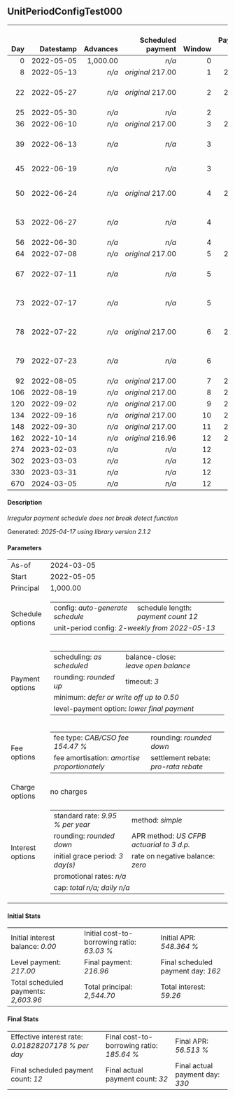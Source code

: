 <h2>UnitPeriodConfigTest000</h2>
<table>
    <thead style="vertical-align: bottom;">
        <th style="text-align: right;">Day</th>
        <th style="text-align: right;">Datestamp</th>
        <th style="text-align: right;">Advances</th>
        <th style="text-align: right;">Scheduled payment</th>
        <th style="text-align: right;">Window</th>
        <th style="text-align: right;">Payment due</th>
        <th style="text-align: right;">Actual payments</th>
        <th style="text-align: right;">Generated payment</th>
        <th style="text-align: right;">Net effect</th>
        <th style="text-align: right;">Payment status</th>
        <th style="text-align: right;">Balance status</th>
        <th style="text-align: right;">Simple interest</th>
        <th style="text-align: right;">New interest</th>
        <th style="text-align: right;">New charges</th>
        <th style="text-align: right;">Principal portion</th>
        <th style="text-align: right;">Fee portion</th>
        <th style="text-align: right;">Interest portion</th>
        <th style="text-align: right;">Charges portion</th>
        <th style="text-align: right;">Fee rebate</th>
        <th style="text-align: right;">Principal balance</th>
        <th style="text-align: right;">Fee balance</th>
        <th style="text-align: right;">Interest balance</th>
        <th style="text-align: right;">Charges balance</th>
        <th style="text-align: right;">Settlement figure</th>
        <th style="text-align: right;">Fee rebate if&nbsp;settled</th>
    </thead>
    <tr style="text-align: right;">
        <td class="ci00">0</td>
        <td class="ci01" style="white-space: nowrap;">2022-05-05</td>
        <td class="ci02">1,000.00</td>
        <td class="ci03" style="white-space: nowrap;"><i>n/a<i></td>
        <td class="ci04">0</td>
        <td class="ci05">0.00</td>
        <td class="ci06"><i>n/a</i></td>
        <td class="ci07"><i>n/a</i></td>
        <td class="ci08">0.00</td>
        <td class="ci09"><i>none&nbsp;scheduled</i></td>
        <td class="ci10">open</td>
        <td class="ci11">0.0000</td>
        <td class="ci12">0.0000</td>
        <td class="ci13"><i>n/a</i></td>
        <td class="ci14">0.00</td>
        <td class="ci15">0.00</td>
        <td class="ci16">0.00</td>
        <td class="ci17">0.00</td>
        <td class="ci18">0.00</td>
        <td class="ci19">1,000.00</td>
        <td class="ci20">1,544.70</td>
        <td class="ci21">0.0000</td>
        <td class="ci22">0.00</td>
        <td class="ci23">2,544.70</td>
        <td class="ci24">1,544.70</td>
    </tr>
    <tr style="text-align: right;">
        <td class="ci00">8</td>
        <td class="ci01" style="white-space: nowrap;">2022-05-13</td>
        <td class="ci02"><i>n/a</i></td>
        <td class="ci03" style="white-space: nowrap;"><i>original</i> 217.00</td>
        <td class="ci04">1</td>
        <td class="ci05">217.00</td>
        <td class="ci06"><i>confirmed</i>&nbsp;217.00</td>
        <td class="ci07"><i>n/a</i></td>
        <td class="ci08">217.00</td>
        <td class="ci09"><i>payment&nbsp;made</i></td>
        <td class="ci10">open</td>
        <td class="ci11">5.5495</td>
        <td class="ci12">5.5495</td>
        <td class="ci13"><i>n/a</i></td>
        <td class="ci14">83.09</td>
        <td class="ci15">128.37</td>
        <td class="ci16">5.54</td>
        <td class="ci17">0.00</td>
        <td class="ci18">0.00</td>
        <td class="ci19">916.91</td>
        <td class="ci20">1,416.33</td>
        <td class="ci21">0.0000</td>
        <td class="ci22">0.00</td>
        <td class="ci23">864.82</td>
        <td class="ci24">1,468.42</td>
    </tr>
    <tr style="text-align: right;">
        <td class="ci00">22</td>
        <td class="ci01" style="white-space: nowrap;">2022-05-27</td>
        <td class="ci02"><i>n/a</i></td>
        <td class="ci03" style="white-space: nowrap;"><i>original</i> 217.00</td>
        <td class="ci04">2</td>
        <td class="ci05">217.00</td>
        <td class="ci06">217.00&nbsp;<i>failed</i><br/>217.00&nbsp;<i>failed</i><br/>217.00&nbsp;<i>failed</i></td>
        <td class="ci07"><i>n/a</i></td>
        <td class="ci08">0.00</td>
        <td class="ci09"><i>paid&nbsp;later&nbsp;in&nbsp;full</i></td>
        <td class="ci10">open</td>
        <td class="ci11">8.9047</td>
        <td class="ci12">8.9047</td>
        <td class="ci13"><i>n/a</i></td>
        <td class="ci14">0.00</td>
        <td class="ci15">0.00</td>
        <td class="ci16">0.00</td>
        <td class="ci17">0.00</td>
        <td class="ci18">0.00</td>
        <td class="ci19">916.91</td>
        <td class="ci20">1,416.33</td>
        <td class="ci21">8.9047</td>
        <td class="ci22">0.00</td>
        <td class="ci23">1,007.21</td>
        <td class="ci24">1,334.93</td>
    </tr>
    <tr style="text-align: right;">
        <td class="ci00">25</td>
        <td class="ci01" style="white-space: nowrap;">2022-05-30</td>
        <td class="ci02"><i>n/a</i></td>
        <td class="ci03" style="white-space: nowrap;"><i>n/a<i></td>
        <td class="ci04">2</td>
        <td class="ci05">0.00</td>
        <td class="ci06"><i>confirmed</i>&nbsp;217.00</td>
        <td class="ci07"><i>n/a</i></td>
        <td class="ci08">217.00</td>
        <td class="ci09"><i>extra&nbsp;payment</i></td>
        <td class="ci10">open</td>
        <td class="ci11">1.9081</td>
        <td class="ci12">1.9081</td>
        <td class="ci13"><i>n/a</i></td>
        <td class="ci14">81.02</td>
        <td class="ci15">125.17</td>
        <td class="ci16">10.81</td>
        <td class="ci17">0.00</td>
        <td class="ci18">0.00</td>
        <td class="ci19">835.89</td>
        <td class="ci20">1,291.16</td>
        <td class="ci21">0.0000</td>
        <td class="ci22">0.00</td>
        <td class="ci23">820.72</td>
        <td class="ci24">1,306.33</td>
    </tr>
    <tr style="text-align: right;">
        <td class="ci00">36</td>
        <td class="ci01" style="white-space: nowrap;">2022-06-10</td>
        <td class="ci02"><i>n/a</i></td>
        <td class="ci03" style="white-space: nowrap;"><i>original</i> 217.00</td>
        <td class="ci04">3</td>
        <td class="ci05">217.00</td>
        <td class="ci06"><i>n/a</i></td>
        <td class="ci07"><i>n/a</i></td>
        <td class="ci08">0.00</td>
        <td class="ci09"><i>paid&nbsp;later&nbsp;in&nbsp;full</i></td>
        <td class="ci10">open</td>
        <td class="ci11">6.3782</td>
        <td class="ci12">6.3782</td>
        <td class="ci13"><i>n/a</i></td>
        <td class="ci14">0.00</td>
        <td class="ci15">0.00</td>
        <td class="ci16">0.00</td>
        <td class="ci17">0.00</td>
        <td class="ci18">0.00</td>
        <td class="ci19">835.89</td>
        <td class="ci20">1,291.16</td>
        <td class="ci21">6.3782</td>
        <td class="ci22">0.00</td>
        <td class="ci23">931.98</td>
        <td class="ci24">1,201.44</td>
    </tr>
    <tr style="text-align: right;">
        <td class="ci00">39</td>
        <td class="ci01" style="white-space: nowrap;">2022-06-13</td>
        <td class="ci02"><i>n/a</i></td>
        <td class="ci03" style="white-space: nowrap;"><i>n/a<i></td>
        <td class="ci04">3</td>
        <td class="ci05">0.00</td>
        <td class="ci06">217.00&nbsp;<i>failed</i><br/>217.00&nbsp;<i>failed</i><br/>217.00&nbsp;<i>failed</i></td>
        <td class="ci07"><i>n/a</i></td>
        <td class="ci08">0.00</td>
        <td class="ci09"><i>nothing&nbsp;due</i></td>
        <td class="ci10">open</td>
        <td class="ci11">1.7395</td>
        <td class="ci12">1.7395</td>
        <td class="ci13"><i>n/a</i></td>
        <td class="ci14">0.00</td>
        <td class="ci15">0.00</td>
        <td class="ci16">0.00</td>
        <td class="ci17">0.00</td>
        <td class="ci18">0.00</td>
        <td class="ci19">835.89</td>
        <td class="ci20">1,291.16</td>
        <td class="ci21">8.1178</td>
        <td class="ci22">0.00</td>
        <td class="ci23">962.33</td>
        <td class="ci24">1,172.83</td>
    </tr>
    <tr style="text-align: right;">
        <td class="ci00">45</td>
        <td class="ci01" style="white-space: nowrap;">2022-06-19</td>
        <td class="ci02"><i>n/a</i></td>
        <td class="ci03" style="white-space: nowrap;"><i>n/a<i></td>
        <td class="ci04">3</td>
        <td class="ci05">0.00</td>
        <td class="ci06">217.00&nbsp;<i>failed</i><br/><i>confirmed</i>&nbsp;217.00</td>
        <td class="ci07"><i>n/a</i></td>
        <td class="ci08">217.00</td>
        <td class="ci09"><i>extra&nbsp;payment</i></td>
        <td class="ci10">open</td>
        <td class="ci11">3.4790</td>
        <td class="ci12">3.4790</td>
        <td class="ci13"><i>n/a</i></td>
        <td class="ci14">80.72</td>
        <td class="ci15">124.69</td>
        <td class="ci16">11.59</td>
        <td class="ci17">0.00</td>
        <td class="ci18">0.00</td>
        <td class="ci19">755.17</td>
        <td class="ci20">1,166.47</td>
        <td class="ci21">0.0000</td>
        <td class="ci22">0.00</td>
        <td class="ci23">806.02</td>
        <td class="ci24">1,115.62</td>
    </tr>
    <tr style="text-align: right;">
        <td class="ci00">50</td>
        <td class="ci01" style="white-space: nowrap;">2022-06-24</td>
        <td class="ci02"><i>n/a</i></td>
        <td class="ci03" style="white-space: nowrap;"><i>original</i> 217.00</td>
        <td class="ci04">4</td>
        <td class="ci05">217.00</td>
        <td class="ci06">217.00&nbsp;<i>failed</i><br/>217.00&nbsp;<i>failed</i><br/>217.00&nbsp;<i>failed</i></td>
        <td class="ci07"><i>n/a</i></td>
        <td class="ci08">0.00</td>
        <td class="ci09"><i>paid&nbsp;later&nbsp;in&nbsp;full</i></td>
        <td class="ci10">open</td>
        <td class="ci11">2.6192</td>
        <td class="ci12">2.6192</td>
        <td class="ci13"><i>n/a</i></td>
        <td class="ci14">0.00</td>
        <td class="ci15">0.00</td>
        <td class="ci16">0.00</td>
        <td class="ci17">0.00</td>
        <td class="ci18">0.00</td>
        <td class="ci19">755.17</td>
        <td class="ci20">1,166.47</td>
        <td class="ci21">2.6192</td>
        <td class="ci22">0.00</td>
        <td class="ci23">856.30</td>
        <td class="ci24">1,067.95</td>
    </tr>
    <tr style="text-align: right;">
        <td class="ci00">53</td>
        <td class="ci01" style="white-space: nowrap;">2022-06-27</td>
        <td class="ci02"><i>n/a</i></td>
        <td class="ci03" style="white-space: nowrap;"><i>n/a<i></td>
        <td class="ci04">4</td>
        <td class="ci05">0.00</td>
        <td class="ci06">217.00&nbsp;<i>failed</i><br/>217.00&nbsp;<i>failed</i><br/>217.00&nbsp;<i>failed</i></td>
        <td class="ci07"><i>n/a</i></td>
        <td class="ci08">0.00</td>
        <td class="ci09"><i>nothing&nbsp;due</i></td>
        <td class="ci10">open</td>
        <td class="ci11">1.5715</td>
        <td class="ci12">1.5715</td>
        <td class="ci13"><i>n/a</i></td>
        <td class="ci14">0.00</td>
        <td class="ci15">0.00</td>
        <td class="ci16">0.00</td>
        <td class="ci17">0.00</td>
        <td class="ci18">0.00</td>
        <td class="ci19">755.17</td>
        <td class="ci20">1,166.47</td>
        <td class="ci21">4.1908</td>
        <td class="ci22">0.00</td>
        <td class="ci23">886.49</td>
        <td class="ci24">1,039.34</td>
    </tr>
    <tr style="text-align: right;">
        <td class="ci00">56</td>
        <td class="ci01" style="white-space: nowrap;">2022-06-30</td>
        <td class="ci02"><i>n/a</i></td>
        <td class="ci03" style="white-space: nowrap;"><i>n/a<i></td>
        <td class="ci04">4</td>
        <td class="ci05">0.00</td>
        <td class="ci06"><i>confirmed</i>&nbsp;217.00</td>
        <td class="ci07"><i>n/a</i></td>
        <td class="ci08">217.00</td>
        <td class="ci09"><i>extra&nbsp;payment</i></td>
        <td class="ci10">open</td>
        <td class="ci11">1.5715</td>
        <td class="ci12">1.5715</td>
        <td class="ci13"><i>n/a</i></td>
        <td class="ci14">83.01</td>
        <td class="ci15">128.23</td>
        <td class="ci16">5.76</td>
        <td class="ci17">0.00</td>
        <td class="ci18">0.00</td>
        <td class="ci19">672.16</td>
        <td class="ci20">1,038.24</td>
        <td class="ci21">0.0000</td>
        <td class="ci22">0.00</td>
        <td class="ci23">699.67</td>
        <td class="ci24">1,010.73</td>
    </tr>
    <tr style="text-align: right;">
        <td class="ci00">64</td>
        <td class="ci01" style="white-space: nowrap;">2022-07-08</td>
        <td class="ci02"><i>n/a</i></td>
        <td class="ci03" style="white-space: nowrap;"><i>original</i> 217.00</td>
        <td class="ci04">5</td>
        <td class="ci05">217.00</td>
        <td class="ci06"><i>n/a</i></td>
        <td class="ci07"><i>n/a</i></td>
        <td class="ci08">0.00</td>
        <td class="ci09"><i>missed&nbsp;payment</i></td>
        <td class="ci10">open</td>
        <td class="ci11">3.7301</td>
        <td class="ci12">3.7301</td>
        <td class="ci13"><i>n/a</i></td>
        <td class="ci14">0.00</td>
        <td class="ci15">0.00</td>
        <td class="ci16">0.00</td>
        <td class="ci17">0.00</td>
        <td class="ci18">0.00</td>
        <td class="ci19">672.16</td>
        <td class="ci20">1,038.24</td>
        <td class="ci21">3.7301</td>
        <td class="ci22">0.00</td>
        <td class="ci23">779.68</td>
        <td class="ci24">934.45</td>
    </tr>
    <tr style="text-align: right;">
        <td class="ci00">67</td>
        <td class="ci01" style="white-space: nowrap;">2022-07-11</td>
        <td class="ci02"><i>n/a</i></td>
        <td class="ci03" style="white-space: nowrap;"><i>n/a<i></td>
        <td class="ci04">5</td>
        <td class="ci05">0.00</td>
        <td class="ci06">217.00&nbsp;<i>failed</i><br/>217.00&nbsp;<i>failed</i><br/>217.00&nbsp;<i>failed</i></td>
        <td class="ci07"><i>n/a</i></td>
        <td class="ci08">0.00</td>
        <td class="ci09"><i>nothing&nbsp;due</i></td>
        <td class="ci10">open</td>
        <td class="ci11">1.3988</td>
        <td class="ci12">1.3988</td>
        <td class="ci13"><i>n/a</i></td>
        <td class="ci14">0.00</td>
        <td class="ci15">0.00</td>
        <td class="ci16">0.00</td>
        <td class="ci17">0.00</td>
        <td class="ci18">0.00</td>
        <td class="ci19">672.16</td>
        <td class="ci20">1,038.24</td>
        <td class="ci21">5.1289</td>
        <td class="ci22">0.00</td>
        <td class="ci23">809.67</td>
        <td class="ci24">905.85</td>
    </tr>
    <tr style="text-align: right;">
        <td class="ci00">73</td>
        <td class="ci01" style="white-space: nowrap;">2022-07-17</td>
        <td class="ci02"><i>n/a</i></td>
        <td class="ci03" style="white-space: nowrap;"><i>n/a<i></td>
        <td class="ci04">5</td>
        <td class="ci05">0.00</td>
        <td class="ci06">217.00&nbsp;<i>failed</i><br/>217.00&nbsp;<i>failed</i><br/>217.00&nbsp;<i>failed</i></td>
        <td class="ci07"><i>n/a</i></td>
        <td class="ci08">0.00</td>
        <td class="ci09"><i>nothing&nbsp;due</i></td>
        <td class="ci10">open</td>
        <td class="ci11">2.7976</td>
        <td class="ci12">2.7976</td>
        <td class="ci13"><i>n/a</i></td>
        <td class="ci14">0.00</td>
        <td class="ci15">0.00</td>
        <td class="ci16">0.00</td>
        <td class="ci17">0.00</td>
        <td class="ci18">0.00</td>
        <td class="ci19">672.16</td>
        <td class="ci20">1,038.24</td>
        <td class="ci21">7.9264</td>
        <td class="ci22">0.00</td>
        <td class="ci23">869.68</td>
        <td class="ci24">848.64</td>
    </tr>
    <tr style="text-align: right;">
        <td class="ci00">78</td>
        <td class="ci01" style="white-space: nowrap;">2022-07-22</td>
        <td class="ci02"><i>n/a</i></td>
        <td class="ci03" style="white-space: nowrap;"><i>original</i> 217.00</td>
        <td class="ci04">6</td>
        <td class="ci05">217.00</td>
        <td class="ci06">217.00&nbsp;<i>failed</i><br/>217.00&nbsp;<i>failed</i><br/>217.00&nbsp;<i>failed</i></td>
        <td class="ci07"><i>n/a</i></td>
        <td class="ci08">0.00</td>
        <td class="ci09"><i>missed&nbsp;payment</i></td>
        <td class="ci10">open</td>
        <td class="ci11">2.3313</td>
        <td class="ci12">2.3313</td>
        <td class="ci13"><i>n/a</i></td>
        <td class="ci14">0.00</td>
        <td class="ci15">0.00</td>
        <td class="ci16">0.00</td>
        <td class="ci17">0.00</td>
        <td class="ci18">0.00</td>
        <td class="ci19">672.16</td>
        <td class="ci20">1,038.24</td>
        <td class="ci21">10.2577</td>
        <td class="ci22">0.00</td>
        <td class="ci23">919.69</td>
        <td class="ci24">800.96</td>
    </tr>
    <tr style="text-align: right;">
        <td class="ci00">79</td>
        <td class="ci01" style="white-space: nowrap;">2022-07-23</td>
        <td class="ci02"><i>n/a</i></td>
        <td class="ci03" style="white-space: nowrap;"><i>n/a<i></td>
        <td class="ci04">6</td>
        <td class="ci05">0.00</td>
        <td class="ci06">217.00&nbsp;<i>failed</i><br/>217.00&nbsp;<i>failed</i><br/>217.00&nbsp;<i>failed</i></td>
        <td class="ci07"><i>n/a</i></td>
        <td class="ci08">0.00</td>
        <td class="ci09"><i>nothing&nbsp;due</i></td>
        <td class="ci10">open</td>
        <td class="ci11">0.4663</td>
        <td class="ci12">0.4663</td>
        <td class="ci13"><i>n/a</i></td>
        <td class="ci14">0.00</td>
        <td class="ci15">0.00</td>
        <td class="ci16">0.00</td>
        <td class="ci17">0.00</td>
        <td class="ci18">0.00</td>
        <td class="ci19">672.16</td>
        <td class="ci20">1,038.24</td>
        <td class="ci21">10.7240</td>
        <td class="ci22">0.00</td>
        <td class="ci23">929.69</td>
        <td class="ci24">791.43</td>
    </tr>
    <tr style="text-align: right;">
        <td class="ci00">92</td>
        <td class="ci01" style="white-space: nowrap;">2022-08-05</td>
        <td class="ci02"><i>n/a</i></td>
        <td class="ci03" style="white-space: nowrap;"><i>original</i> 217.00</td>
        <td class="ci04">7</td>
        <td class="ci05">217.00</td>
        <td class="ci06"><i>n/a</i></td>
        <td class="ci07"><i>n/a</i></td>
        <td class="ci08">0.00</td>
        <td class="ci09"><i>missed&nbsp;payment</i></td>
        <td class="ci10">open</td>
        <td class="ci11">6.0614</td>
        <td class="ci12">6.0614</td>
        <td class="ci13"><i>n/a</i></td>
        <td class="ci14">0.00</td>
        <td class="ci15">0.00</td>
        <td class="ci16">0.00</td>
        <td class="ci17">0.00</td>
        <td class="ci18">0.00</td>
        <td class="ci19">672.16</td>
        <td class="ci20">1,038.24</td>
        <td class="ci21">16.7854</td>
        <td class="ci22">0.00</td>
        <td class="ci23">1,059.71</td>
        <td class="ci24">667.47</td>
    </tr>
    <tr style="text-align: right;">
        <td class="ci00">106</td>
        <td class="ci01" style="white-space: nowrap;">2022-08-19</td>
        <td class="ci02"><i>n/a</i></td>
        <td class="ci03" style="white-space: nowrap;"><i>original</i> 217.00</td>
        <td class="ci04">8</td>
        <td class="ci05">217.00</td>
        <td class="ci06"><i>n/a</i></td>
        <td class="ci07"><i>n/a</i></td>
        <td class="ci08">0.00</td>
        <td class="ci09"><i>missed&nbsp;payment</i></td>
        <td class="ci10">open</td>
        <td class="ci11">6.5276</td>
        <td class="ci12">6.5276</td>
        <td class="ci13"><i>n/a</i></td>
        <td class="ci14">0.00</td>
        <td class="ci15">0.00</td>
        <td class="ci16">0.00</td>
        <td class="ci17">0.00</td>
        <td class="ci18">0.00</td>
        <td class="ci19">672.16</td>
        <td class="ci20">1,038.24</td>
        <td class="ci21">23.3130</td>
        <td class="ci22">0.00</td>
        <td class="ci23">1,199.73</td>
        <td class="ci24">533.98</td>
    </tr>
    <tr style="text-align: right;">
        <td class="ci00">120</td>
        <td class="ci01" style="white-space: nowrap;">2022-09-02</td>
        <td class="ci02"><i>n/a</i></td>
        <td class="ci03" style="white-space: nowrap;"><i>original</i> 217.00</td>
        <td class="ci04">9</td>
        <td class="ci05">217.00</td>
        <td class="ci06"><i>n/a</i></td>
        <td class="ci07"><i>n/a</i></td>
        <td class="ci08">0.00</td>
        <td class="ci09"><i>missed&nbsp;payment</i></td>
        <td class="ci10">open</td>
        <td class="ci11">6.5276</td>
        <td class="ci12">6.5276</td>
        <td class="ci13"><i>n/a</i></td>
        <td class="ci14">0.00</td>
        <td class="ci15">0.00</td>
        <td class="ci16">0.00</td>
        <td class="ci17">0.00</td>
        <td class="ci18">0.00</td>
        <td class="ci19">672.16</td>
        <td class="ci20">1,038.24</td>
        <td class="ci21">29.8406</td>
        <td class="ci22">0.00</td>
        <td class="ci23">1,339.76</td>
        <td class="ci24">400.48</td>
    </tr>
    <tr style="text-align: right;">
        <td class="ci00">134</td>
        <td class="ci01" style="white-space: nowrap;">2022-09-16</td>
        <td class="ci02"><i>n/a</i></td>
        <td class="ci03" style="white-space: nowrap;"><i>original</i> 217.00</td>
        <td class="ci04">10</td>
        <td class="ci05">217.00</td>
        <td class="ci06"><i>n/a</i></td>
        <td class="ci07"><i>n/a</i></td>
        <td class="ci08">0.00</td>
        <td class="ci09"><i>missed&nbsp;payment</i></td>
        <td class="ci10">open</td>
        <td class="ci11">6.5276</td>
        <td class="ci12">6.5276</td>
        <td class="ci13"><i>n/a</i></td>
        <td class="ci14">0.00</td>
        <td class="ci15">0.00</td>
        <td class="ci16">0.00</td>
        <td class="ci17">0.00</td>
        <td class="ci18">0.00</td>
        <td class="ci19">672.16</td>
        <td class="ci20">1,038.24</td>
        <td class="ci21">36.3683</td>
        <td class="ci22">0.00</td>
        <td class="ci23">1,479.77</td>
        <td class="ci24">266.99</td>
    </tr>
    <tr style="text-align: right;">
        <td class="ci00">148</td>
        <td class="ci01" style="white-space: nowrap;">2022-09-30</td>
        <td class="ci02"><i>n/a</i></td>
        <td class="ci03" style="white-space: nowrap;"><i>original</i> 217.00</td>
        <td class="ci04">11</td>
        <td class="ci05">217.00</td>
        <td class="ci06"><i>n/a</i></td>
        <td class="ci07"><i>n/a</i></td>
        <td class="ci08">0.00</td>
        <td class="ci09"><i>missed&nbsp;payment</i></td>
        <td class="ci10">open</td>
        <td class="ci11">6.5276</td>
        <td class="ci12">6.5276</td>
        <td class="ci13"><i>n/a</i></td>
        <td class="ci14">0.00</td>
        <td class="ci15">0.00</td>
        <td class="ci16">0.00</td>
        <td class="ci17">0.00</td>
        <td class="ci18">0.00</td>
        <td class="ci19">672.16</td>
        <td class="ci20">1,038.24</td>
        <td class="ci21">42.8959</td>
        <td class="ci22">0.00</td>
        <td class="ci23">1,619.79</td>
        <td class="ci24">133.50</td>
    </tr>
    <tr style="text-align: right;">
        <td class="ci00">162</td>
        <td class="ci01" style="white-space: nowrap;">2022-10-14</td>
        <td class="ci02"><i>n/a</i></td>
        <td class="ci03" style="white-space: nowrap;"><i>original</i> 216.96</td>
        <td class="ci04">12</td>
        <td class="ci05">216.96</td>
        <td class="ci06"><i>n/a</i></td>
        <td class="ci07"><i>n/a</i></td>
        <td class="ci08">0.00</td>
        <td class="ci09"><i>paid&nbsp;later&nbsp;in&nbsp;full</i></td>
        <td class="ci10">open</td>
        <td class="ci11">6.5276</td>
        <td class="ci12">6.5276</td>
        <td class="ci13"><i>n/a</i></td>
        <td class="ci14">0.00</td>
        <td class="ci15">0.00</td>
        <td class="ci16">0.00</td>
        <td class="ci17">0.00</td>
        <td class="ci18">0.00</td>
        <td class="ci19">672.16</td>
        <td class="ci20">1,038.24</td>
        <td class="ci21">49.4235</td>
        <td class="ci22">0.00</td>
        <td class="ci23">1,759.82</td>
        <td class="ci24">0.00</td>
    </tr>
    <tr style="text-align: right;">
        <td class="ci00">274</td>
        <td class="ci01" style="white-space: nowrap;">2023-02-03</td>
        <td class="ci02"><i>n/a</i></td>
        <td class="ci03" style="white-space: nowrap;"><i>n/a<i></td>
        <td class="ci04">12</td>
        <td class="ci05">0.00</td>
        <td class="ci06">260.36&nbsp;<i>failed</i></td>
        <td class="ci07"><i>n/a</i></td>
        <td class="ci08">0.00</td>
        <td class="ci09"><i>nothing&nbsp;due</i></td>
        <td class="ci10">open</td>
        <td class="ci11">52.2211</td>
        <td class="ci12">52.2211</td>
        <td class="ci13"><i>n/a</i></td>
        <td class="ci14">0.00</td>
        <td class="ci15">0.00</td>
        <td class="ci16">0.00</td>
        <td class="ci17">0.00</td>
        <td class="ci18">0.00</td>
        <td class="ci19">672.16</td>
        <td class="ci20">1,038.24</td>
        <td class="ci21">101.6446</td>
        <td class="ci22">0.00</td>
        <td class="ci23">1,812.04</td>
        <td class="ci24">0.00</td>
    </tr>
    <tr style="text-align: right;">
        <td class="ci00">302</td>
        <td class="ci01" style="white-space: nowrap;">2023-03-03</td>
        <td class="ci02"><i>n/a</i></td>
        <td class="ci03" style="white-space: nowrap;"><i>n/a<i></td>
        <td class="ci04">12</td>
        <td class="ci05">0.00</td>
        <td class="ci06">260.36&nbsp;<i>failed</i></td>
        <td class="ci07"><i>n/a</i></td>
        <td class="ci08">0.00</td>
        <td class="ci09"><i>nothing&nbsp;due</i></td>
        <td class="ci10">open</td>
        <td class="ci11">13.0553</td>
        <td class="ci12">13.0553</td>
        <td class="ci13"><i>n/a</i></td>
        <td class="ci14">0.00</td>
        <td class="ci15">0.00</td>
        <td class="ci16">0.00</td>
        <td class="ci17">0.00</td>
        <td class="ci18">0.00</td>
        <td class="ci19">672.16</td>
        <td class="ci20">1,038.24</td>
        <td class="ci21">114.6999</td>
        <td class="ci22">0.00</td>
        <td class="ci23">1,825.09</td>
        <td class="ci24">0.00</td>
    </tr>
    <tr style="text-align: right;">
        <td class="ci00">330</td>
        <td class="ci01" style="white-space: nowrap;">2023-03-31</td>
        <td class="ci02"><i>n/a</i></td>
        <td class="ci03" style="white-space: nowrap;"><i>n/a<i></td>
        <td class="ci04">12</td>
        <td class="ci05">0.00</td>
        <td class="ci06"><i>confirmed</i>&nbsp;217.00</td>
        <td class="ci07"><i>n/a</i></td>
        <td class="ci08">217.00</td>
        <td class="ci09"><i>extra&nbsp;payment</i></td>
        <td class="ci10">open</td>
        <td class="ci11">13.0553</td>
        <td class="ci12">13.0553</td>
        <td class="ci13"><i>n/a</i></td>
        <td class="ci14">35.07</td>
        <td class="ci15">54.18</td>
        <td class="ci16">127.75</td>
        <td class="ci17">0.00</td>
        <td class="ci18">0.00</td>
        <td class="ci19">637.09</td>
        <td class="ci20">984.06</td>
        <td class="ci21">0.0000</td>
        <td class="ci22">0.00</td>
        <td class="ci23">1,621.15</td>
        <td class="ci24">0.00</td>
    </tr>
    <tr style="text-align: right;">
        <td class="ci00">670</td>
        <td class="ci01" style="white-space: nowrap;">2024-03-05</td>
        <td class="ci02"><i>n/a</i></td>
        <td class="ci03" style="white-space: nowrap;"><i>n/a<i></td>
        <td class="ci04">12</td>
        <td class="ci05">0.00</td>
        <td class="ci06"><i>n/a</i></td>
        <td class="ci07">1,771.40</td>
        <td class="ci08">1,771.40</td>
        <td class="ci09"><i>generated</i></td>
        <td class="ci10">closed</td>
        <td class="ci11">150.2562</td>
        <td class="ci12">150.2562</td>
        <td class="ci13"><i>n/a</i></td>
        <td class="ci14">637.09</td>
        <td class="ci15">984.06</td>
        <td class="ci16">150.25</td>
        <td class="ci17">0.00</td>
        <td class="ci18">0.00</td>
        <td class="ci19">0.00</td>
        <td class="ci20">0.00</td>
        <td class="ci21">0.0000</td>
        <td class="ci22">0.00</td>
        <td class="ci23">0.00</td>
        <td class="ci24">0.00</td>
    </tr>
</table>

<h4>Description</h4>
<p><i>Irregular payment schedule does not break detect function</i></p>
<p>Generated: <i>2025-04-17 using library version 2.1.2</i></p>
<h4>Parameters</h4>
<table>
    <tr>
        <td>As-of</td>
        <td>2024-03-05</td>
    </tr>
    <tr>
        <td>Start</td>
        <td>2022-05-05</td>
    </tr>
    <tr>
        <td>Principal</td>
        <td>1,000.00</td>
    </tr>
    <tr>
        <td>Schedule options</td>
        <td>
            <table>
                <tr>
                    <td>config: <i>auto-generate schedule</i></td>
                    <td>schedule length: <i><i>payment count</i> 12</i></td>
                </tr>
                <tr>
                    <td colspan="2" style="white-space: nowrap;">unit-period config: <i>2-weekly from 2022-05-13</i></td>
                </tr>
            </table>
        </td>
    </tr>
    <tr>
        <td>Payment options</td>
        <td>
            <table>
                <tr>
                    <td>scheduling: <i>as scheduled</i></td>
                    <td>balance-close: <i>leave&nbsp;open&nbsp;balance</i></td>
                </tr>
                <tr>
                    <td>rounding: <i>rounded up</i></td>
                    <td>timeout: <i>3</i></td>
                </tr>
                <tr>
                    <td colspan='2'>minimum: <i>defer&nbsp;or&nbsp;write&nbsp;off&nbsp;up&nbsp;to&nbsp;0.50</i></td>
                </tr>
                <tr>
                    <td colspan='2'>level-payment option: <i>lower&nbsp;final&nbsp;payment</i></td>
                </tr>
            </table>
        </td>
    </tr>
    <tr>
        <td>Fee options</td>
        <td>
            <table>
                <tr>
                    <td>fee type: <i><i>CAB/CSO fee</i> 154.47 %</i></td>
                    <td>rounding: <i>rounded down</i></td>
                </tr>
                <tr>
                    <td>fee amortisation: <i>amortise proportionately</i></td>
                    <td>settlement rebate: <i>pro-rata rebate</i></td>
                </tr>
            </table>
        </td>
    </tr>
    <tr>
        <td>Charge options</td>
        <td>no charges
        </td>
    </tr>
    <tr>
        <td>Interest options</td>
        <td>
            <table>
                <tr>
                    <td>standard rate: <i>9.95 % per year</i></td>
                    <td>method: <i>simple</i></td>
                </tr>
                <tr>
                    <td>rounding: <i>rounded down</i></td>
                    <td>APR method: <i>US CFPB actuarial to 3 d.p.</i></td>
                </tr>
                <tr>
                    <td>initial grace period: <i>3 day(s)</i></td>
                    <td>rate on negative balance: <i>zero</i></td>
                </tr>
                <tr>
                    <td colspan="2">promotional rates: <i><i>n/a</i></i></td>
                </tr>
                <tr>
                    <td colspan="2">cap: <i>total <i>n/a</i>; daily <i>n/a</i></td>
                </tr>
            </table>
        </td>
    </tr>
</table>
<h4>Initial Stats</h4>
<table>
    <tr>
        <td>Initial interest balance: <i>0.00</i></td>
        <td>Initial cost-to-borrowing ratio: <i>63.03 %</i></td>
        <td>Initial APR: <i>548.364 %</i></td>
    </tr>
    <tr>
        <td>Level payment: <i>217.00</i></td>
        <td>Final payment: <i>216.96</i></td>
        <td>Final scheduled payment day: <i>162</i></td>
    </tr>
    <tr>
        <td>Total scheduled payments: <i>2,603.96</i></td>
        <td>Total principal: <i>2,544.70</i></td>
        <td>Total interest: <i>59.26</i></td>
    </tr>
</table>

<h4>Final Stats</h4>
<table>
    <tr>
        <td>Effective interest rate: <i>0.01828207178 % per day</i></td>
        <td>Final cost-to-borrowing ratio: <i>185.64 %</i></td>
        <td>Final APR: <i>56.513 %</i></td>
    </tr>
    <tr>
        <td>Final scheduled payment count: <i>12</i></td>
        <td>Final actual payment count: <i>32</i></td>
        <td>Final actual payment day: <i>330</i></td>
    </tr>
</table>
